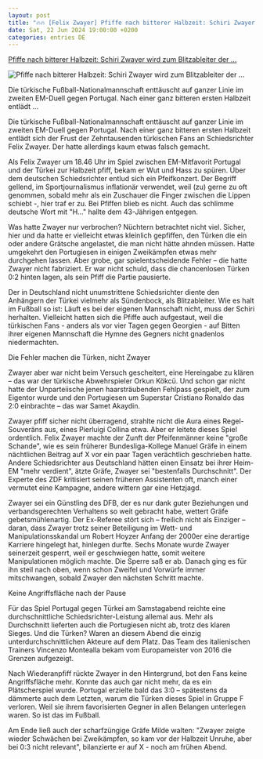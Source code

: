 ```yaml
---
layout: post
title: "🔥🔥 [Felix Zwayer] Pfiffe nach bitterer Halbzeit: Schiri Zwayer wird zum Blitzableiter der ..."
date: Sat, 22 Jun 2024 19:00:00 +0200
categories: entries DE
---
```

[Pfiffe nach bitterer Halbzeit: Schiri Zwayer wird zum Blitzableiter der ...](https://www.n-tv.de/sport/fussball-em/Schiri-Zwayer-wird-zum-Blitzableiter-der-tuerkischen-Fans-article25035283.html)

![Pfiffe nach bitterer Halbzeit: Schiri Zwayer wird zum Blitzableiter der ...](https://bilder4.n-tv.de/img/incoming/crop25035287/4361325489-cImg_16_9-w1200/48ac79ff1a123b1ba9df08a795ddf42b.jpg)

Die türkische Fußball-Nationalmannschaft enttäuscht auf ganzer Linie im zweiten EM-Duell gegen Portugal. Nach einer ganz bitteren ersten Halbzeit entlädt ...

Die türkische Fußball-Nationalmannschaft enttäuscht auf ganzer Linie im zweiten EM-Duell gegen Portugal. Nach einer ganz bitteren ersten Halbzeit entlädt sich der Frust der Zehntausenden türkischen Fans an Schiedsrichter Felix Zwayer. Der hatte allerdings kaum etwas falsch gemacht.

Als Felix Zwayer um 18.46 Uhr im Spiel zwischen EM-Mitfavorit Portugal und der Türkei zur Halbzeit pfiff, bekam er Wut und Hass zu spüren. Über dem deutschen Schiedsrichter entlud sich ein Pfeifkonzert. Der Begriff gellend, im Sportjournalismus inflationär verwendet, weil (zu) gerne zu oft genommen, sobald mehr als ein Zuschauer die Finger zwischen die Lippen schiebt -, hier traf er zu. Bei Pfiffen blieb es nicht. Auch das schlimme deutsche Wort mit "H..." hallte dem 43-Jährigen entgegen.

Was hatte Zwayer nur verbrochen? Nüchtern betrachtet nicht viel. Sicher, hier und da hatte er vielleicht etwas kleinlich gepfiffen, den Türken die ein oder andere Grätsche angelastet, die man nicht hätte ahnden müssen. Hatte umgekehrt den Portugiesen in einigen Zweikämpfen etwas mehr durchgehen lassen. Aber grobe, gar spielentscheidende Fehler – die hatte Zwayer nicht fabriziert. Er war nicht schuld, dass die chancenlosen Türken 0:2 hinten lagen, als sein Pfiff die Partie pausierte.

Der in Deutschland nicht unumstrittene Schiedsrichter diente den Anhängern der Türkei vielmehr als Sündenbock, als Blitzableiter. Wie es halt im Fußball so ist: Läuft es bei der eigenen Mannschaft nicht, muss der Schiri herhalten. Vielleicht hatten sich die Pfiffe auch aufgestaut, weil die türkischen Fans - anders als vor vier Tagen gegen Georgien - auf Bitten ihrer eigenen Mannschaft die Hymne des Gegners nicht gnadenlos niedermachten.

Die Fehler machen die Türken, nicht Zwayer

Zwayer aber war nicht beim Versuch gescheitert, eine Hereingabe zu klären – das war der türkische Abwehrspieler Orkun Kökcü. Und schon gar nicht hatte der Unparteiische jenen haarsträubenden Fehlpass gespielt, der zum Eigentor wurde und den Portugiesen um Superstar Cristiano Ronaldo das 2:0 einbrachte – das war Samet Akaydin.

Zwayer pfiff sicher nicht überragend, strahlte nicht die Aura eines Regel-Souveräns aus, eines Pierluigi Collina etwa. Aber er leitete dieses Spiel ordentlich. Felix Zwayer machte der Zunft der Pfeifenmänner keine "große Schande", wie es sein früherer Bundesliga-Kollege Manuel Gräfe in einem nächtlichen Beitrag auf X vor ein paar Tagen verächtlich geschrieben hatte. Andere Schiedsrichter aus Deutschland hätten einen Einsatz bei ihrer Heim-EM "mehr verdient", ätzte Gräfe, Zwayer sei "bestenfalls Durchschnitt". Der Experte des ZDF kritisiert seinen früheren Assistenten oft, manch einer vermutet eine Kampagne, andere wittern gar eine Hetzjagd.

Zwayer sei ein Günstling des DFB, der es nur dank guter Beziehungen und verbandsgerechten Verhaltens so weit gebracht habe, wettert Gräfe gebetsmühlenartig. Der Ex-Referee stört sich – freilich nicht als Einziger – daran, dass Zwayer trotz seiner Beteiligung im Wett- und Manipulationsskandal um Robert Hoyzer Anfang der 2000er eine derartige Karriere hingelegt hat, hinlegen durfte. Sechs Monate wurde Zwayer seinerzeit gesperrt, weil er geschwiegen hatte, somit weitere Manipulationen möglich machte. Die Sperre saß er ab. Danach ging es für ihn steil nach oben, wenn schon Zweifel und Vorwürfe immer mitschwangen, sobald Zwayer den nächsten Schritt machte.

Keine Angriffsfläche nach der Pause

Für das Spiel Portugal gegen Türkei am Samstagabend reichte eine durchschnittliche Schiedsrichter-Leistung allemal aus. Mehr als Durchschnitt lieferten auch die Portugiesen nicht ab, trotz des klaren Sieges. Und die Türken? Waren an diesem Abend die einzig unterdurchschnittlichen Akteure auf dem Platz. Das Team des italienischen Trainers Vincenzo Montealla bekam vom Europameister von 2016 die Grenzen aufgezeigt.

Nach Wiederanpfiff rückte Zwayer in den Hintergrund, bot den Fans keine Angriffsfläche mehr. Konnte das auch gar nicht mehr, da es ein Plätscherspiel wurde. Portugal erzielte bald das 3:0 – spätestens da dämmerte auch dem Letzten, warum die Türken dieses Spiel in Gruppe F verloren. Weil sie ihrem favorisierten Gegner in allen Belangen unterlegen waren. So ist das im Fußball.

Am Ende ließ auch der scharfzüngige Gräfe Milde walten: "Zwayer zeigte wieder Schwächen bei Zweikämpfen, so kam vor der Halbzeit Unruhe, aber bei 0:3 nicht relevant", bilanzierte er auf X - noch am frühen Abend.

